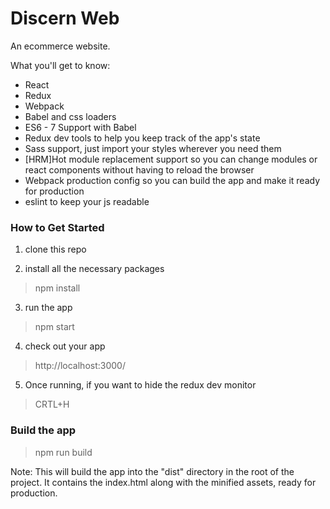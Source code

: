 # Discern Web
An ecommerce website.

What you'll get to know:

* React
* Redux
* Webpack
* Babel and css loaders
* ES6 - 7 Support with Babel
* Redux dev tools to help you keep track of the app's state
* Sass support, just import your styles wherever you need them
* [HRM]Hot module replacement support so you can change modules or react
  components without having to reload the browser
* Webpack production config so you can build the app and make it ready for production
* eslint to keep your js readable


### How to Get Started

1. clone this repo

2. install all the necessary packages
> npm install

3. run the app
> npm start

4. check out your app
> http://localhost:3000/

5. Once running, if you want to hide the redux dev monitor
> CRTL+H


### Build the app
> npm run build

Note: This will build the app into the "dist" directory in the root of the project.
It contains the index.html along with the minified assets, ready for production.
